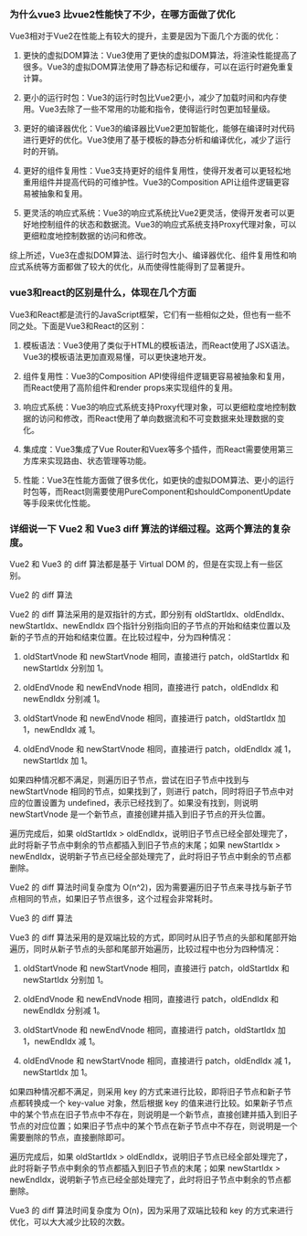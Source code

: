 ### 为什么vue3 比vue2性能快了不少，在哪方面做了优化

Vue3相对于Vue2在性能上有较大的提升，主要是因为下面几个方面的优化：

1. 更快的虚拟DOM算法：Vue3使用了更快的虚拟DOM算法，将渲染性能提高了很多。Vue3的虚拟DOM算法使用了静态标记和缓存，可以在运行时避免重复计算。

2. 更小的运行时包：Vue3的运行时包比Vue2更小，减少了加载时间和内存使用。Vue3去除了一些不常用的功能和指令，使得运行时包更加轻量级。

3. 更好的编译器优化：Vue3的编译器比Vue2更加智能化，能够在编译时对代码进行更好的优化。Vue3使用了基于模板的静态分析和编译优化，减少了运行时的开销。

4. 更好的组件复用性：Vue3支持更好的组件复用性，使得开发者可以更轻松地重用组件并提高代码的可维护性。Vue3的Composition API让组件逻辑更容易被抽象和复用。

5. 更灵活的响应式系统：Vue3的响应式系统比Vue2更灵活，使得开发者可以更好地控制组件的状态和数据流。Vue3的响应式系统支持Proxy代理对象，可以更细粒度地控制数据的访问和修改。

综上所述，Vue3在虚拟DOM算法、运行时包大小、编译器优化、组件复用性和响应式系统等方面都做了较大的优化，从而使得性能得到了显著提升。



### vue3和react的区别是什么，体现在几个方面

Vue3和React都是流行的JavaScript框架，它们有一些相似之处，但也有一些不同之处。下面是Vue3和React的区别：

1. 模板语法：Vue3使用了类似于HTML的模板语法，而React使用了JSX语法。Vue3的模板语法更加直观易懂，可以更快速地开发。

2. 组件复用性：Vue3的Composition API使得组件逻辑更容易被抽象和复用，而React使用了高阶组件和render props来实现组件的复用。

3. 响应式系统：Vue3的响应式系统支持Proxy代理对象，可以更细粒度地控制数据的访问和修改，而React使用了单向数据流和不可变数据来处理数据的变化。

4. 集成度：Vue3集成了Vue Router和Vuex等多个插件，而React需要使用第三方库来实现路由、状态管理等功能。

5. 性能：Vue3在性能方面做了很多优化，如更快的虚拟DOM算法、更小的运行时包等，而React则需要使用PureComponent和shouldComponentUpdate等手段来优化性能。


### 详细说一下 Vue2 和 Vue3 diff 算法的详细过程。这两个算法的复杂度。
Vue2 和 Vue3 的 diff 算法都是基于 Virtual DOM 的，但是在实现上有一些区别。

Vue2 的 diff 算法

Vue2 的 diff 算法采用的是双指针的方式，即分别有 oldStartIdx、oldEndIdx、newStartIdx、newEndIdx 四个指针分别指向旧的子节点的开始和结束位置以及新的子节点的开始和结束位置。在比较过程中，分为四种情况：

1. oldStartVnode 和 newStartVnode 相同，直接进行 patch，oldStartIdx 和 newStartIdx 分别加 1。

2. oldEndVnode 和 newEndVnode 相同，直接进行 patch，oldEndIdx 和 newEndIdx 分别减 1。

3. oldStartVnode 和 newEndVnode 相同，直接进行 patch，oldStartIdx 加 1，newEndIdx 减 1。

4. oldEndVnode 和 newStartVnode 相同，直接进行 patch，oldEndIdx 减 1，newStartIdx 加 1。

如果四种情况都不满足，则遍历旧子节点，尝试在旧子节点中找到与 newStartVnode 相同的节点，如果找到了，则进行 patch，同时将旧子节点中对应的位置设置为 undefined，表示已经找到了。如果没有找到，则说明 newStartVnode 是一个新节点，直接创建并插入到旧子节点的开头位置。

遍历完成后，如果 oldStartIdx > oldEndIdx，说明旧子节点已经全部处理完了，此时将新子节点中剩余的节点都插入到旧子节点的末尾；如果 newStartIdx > newEndIdx，说明新子节点已经全部处理完了，此时将旧子节点中剩余的节点都删除。

Vue2 的 diff 算法时间复杂度为 O(n^2)，因为需要遍历旧子节点来寻找与新子节点相同的节点，如果旧子节点很多，这个过程会非常耗时。

Vue3 的 diff 算法

Vue3 的 diff 算法采用的是双端比较的方式，即同时从旧子节点的头部和尾部开始遍历，同时从新子节点的头部和尾部开始遍历，比较过程中也分为四种情况：

1. oldStartVnode 和 newStartVnode 相同，直接进行 patch，oldStartIdx 和 newStartIdx 分别加 1。

2. oldEndVnode 和 newEndVnode 相同，直接进行 patch，oldEndIdx 和 newEndIdx 分别减 1。

3. oldStartVnode 和 newEndVnode 相同，直接进行 patch，oldStartIdx 加 1，newEndIdx 减 1。

4. oldEndVnode 和 newStartVnode 相同，直接进行 patch，oldEndIdx 减 1，newStartIdx 加 1。

如果四种情况都不满足，则采用 key 的方式来进行比较，即将旧子节点和新子节点都转换成一个 key-value 对象，然后根据 key 的值来进行比较。如果新子节点中的某个节点在旧子节点中不存在，则说明是一个新节点，直接创建并插入到旧子节点的对应位置；如果旧子节点中的某个节点在新子节点中不存在，则说明是一个需要删除的节点，直接删除即可。

遍历完成后，如果 oldStartIdx > oldEndIdx，说明旧子节点已经全部处理完了，此时将新子节点中剩余的节点都插入到旧子节点的末尾；如果 newStartIdx > newEndIdx，说明新子节点已经全部处理完了，此时将旧子节点中剩余的节点都删除。

Vue3 的 diff 算法时间复杂度为 O(n)，因为采用了双端比较和 key 的方式来进行优化，可以大大减少比较的次数。
